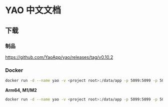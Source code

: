 # YAO 中文文档

## 下载

### 制品

https://github.com/YaoApp/yao/releases/tag/v0.10.2

### Docker

```bash
docker run -d --name yao -v <project root>:/data/app -p 5099:5099 -p 5077:5077 yaoapp/yao:0.10.2-amd64-dev
```

**Arm64, M1/M2**

```bash
docker run -d --name yao -v <project root>:/data/app -p 5099:5099 -p 5077:5077 yaoapp/yao:0.10.2-arm64-dev
```

